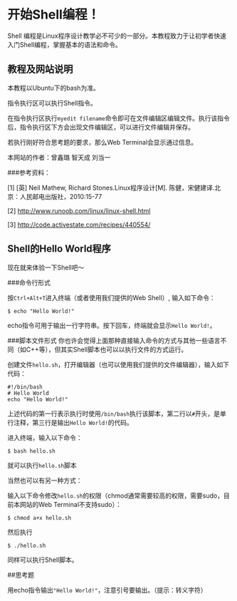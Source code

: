 # 开始Shell编程！

Shell 编程是Linux程序设计教学必不可少的一部分。本教程致力于让初学者快速入门Shell编程，掌握基本的语法和命令。

## 教程及网站说明

本教程以Ubuntu下的bash为准。

指令执行区可以执行Shell指令。

在指令执行区执行`myedit filename`命令即可在文件编辑区编辑文件。执行该指令后，指令执行区下方会出现文件编辑区，可以进行文件编辑并保存。

若执行刚好符合思考题的要求，那么Web Terminal会显示通过信息。

本网站的作者：曾鑫璐 智天成 刘当一

###参考资料：

[1]  [英] Neil Mathew, Richard Stones.Linux程序设计[M]. 陈健，宋健建译.北京：人民邮电出版社，2010:15-77

[2] http://www.runoob.com/linux/linux-shell.html

[3] http://code.activestate.com/recipes/440554/


## Shell的Hello World程序

现在就来体验一下Shell吧～

###命令行形式

按`Ctrl+Alt+T`进入终端（或者使用我们提供的Web Shell）, 输入如下命令：

    $ echo "Hello World!"

echo指令可用于输出一行字符串。按下回车，终端就会显示`Hello World!`。

###脚本文件形式
你也许会觉得上面那种直接输入命令的方式与其他一些语言不同（如C++等），但其实Shell脚本也可以以执行文件的方式运行。

创建文件`hello.sh`，打开编辑器（也可以使用我们提供的文件编辑器），输入如下代码：

    #!/bin/bash
    # Hello World
    echo "Hello World!"

上述代码的第一行表示执行时使用`/bin/bash`执行该脚本，第二行以`#`开头，是单行注释，第三行是输出`Hello World!`的代码。

进入终端，输入以下命令：

    $ bash hello.sh

就可以执行`hello.sh`脚本

当然也可以有另一种方式：

输入以下命令修改`hello.sh`的权限（chmod通常需要较高的权限，需要sudo，目前本网站的Web Terminal不支持sudo）：

    $ chmod a+x hello.sh

然后执行

    $ ./hello.sh

同样可以执行Shell脚本。

##思考题

用echo指令输出`"Hello World!"`，注意引号要输出。（提示：转义字符）
